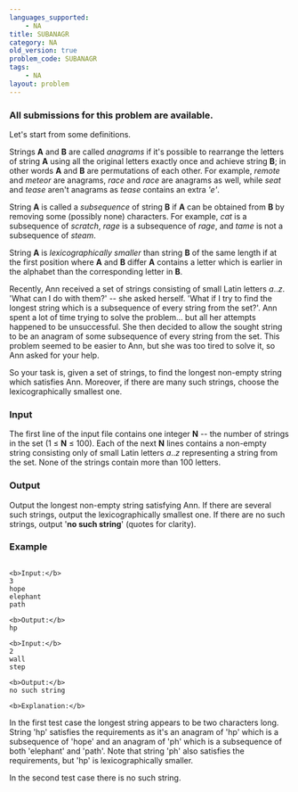```yaml
---
languages_supported:
    - NA
title: SUBANAGR
category: NA
old_version: true
problem_code: SUBANAGR
tags:
    - NA
layout: problem
---
```

###  All submissions for this problem are available. 

Let's start from some definitions.

Strings **A** and **B** are called _anagrams_ if it's possible to rearrange the letters of string **A** using all the original letters exactly once and achieve string **B**; in other words **A** and **B** are permutations of each other. For example, _remote_ and _meteor_ are anagrams, _race_ and _race_ are anagrams as well, while _seat_ and _tease_ aren't anagrams as _tease_ contains an extra _'e'_.

String **A** is called a _subsequence_ of string **B** if **A** can be obtained from **B** by removing some (possibly none) characters. For example, _cat_ is a subsequence of _scratch_, _rage_ is a subsequence of _rage_, and _tame_ is not a subsequence of _steam_.

String **A** is _lexicographically smaller_ than string **B** of the same length if at the first position where **A** and **B** differ **A** contains a letter which is earlier in the alphabet than the corresponding letter in **B**.

Recently, Ann received a set of strings consisting of small Latin letters _a_.._z_. 'What can I do with them?' -- she asked herself. 'What if I try to find the longest string which is a subsequence of every string from the set?'. Ann spent a lot of time trying to solve the problem... but all her attempts happened to be unsuccessful. She then decided to allow the sought string to be an anagram of some subsequence of every string from the set. This problem seemed to be easier to Ann, but she was too tired to solve it, so Ann asked for your help.

So your task is, given a set of strings, to find the longest non-empty string which satisfies Ann. Moreover, if there are many such strings, choose the lexicographically smallest one.

### Input

The first line of the input file contains one integer **N** -- the number of strings in the set (1 ≤ **N** ≤ 100). Each of the next **N** lines contains a non-empty string consisting only of small Latin letters _a_.._z_ representing a string from the set. None of the strings contain more than 100 letters.

### Output

Output the longest non-empty string satisfying Ann. If there are several such strings, output the lexicographically smallest one. If there are no such strings, output '**no such string**' (quotes for clarity).

### Example

```

<b>Input:</b>
3
hope
elephant
path

<b>Output:</b>
hp

<b>Input:</b>
2
wall
step

<b>Output:</b>
no such string

<b>Explanation:</b>

```
In the first test case the longest string appears to be two characters long. String 'hp' satisfies the requirements as it's an anagram of 'hp' which is a subsequence of 'hope' and an anagram of 'ph' which is a subsequence of both 'elephant' and 'path'. Note that string 'ph' also satisfies the requirements, but 'hp' is lexicographically smaller.

In the second test case there is no such string.